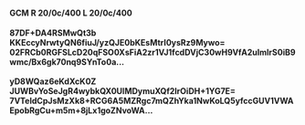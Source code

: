 #### GCM R 20/0c/400 L 20/0c/400
**87DF+DA4RSMwQt3b**<br/>**KKEccyNrwtyQN6fiuJ/yzQJE0bKEsMtrI0ysRz9Mywo=**<br/>**02FRCb0RGFSLcD20qFSO0XsFiA2zr1VJ1fcdDVjC30wH9VfA2ulmlrS0iB9wmc/Bx6gk70nq9SYnTo0a...**<br/><br/>
**yD8WQaz6eKdXcK0Z**<br/>**JUWBvYoSeJgR4wybkQX0UlMDymuXQf2lrOiDH+1YG7E=**<br/>**7VTeldCpJsMzXk8+RCG6A5MZRgc7mQZhYka1NwKoLQ5yfccGUV1VWAEpobRgCu+m5m+8jLx1goZNvoWA...**